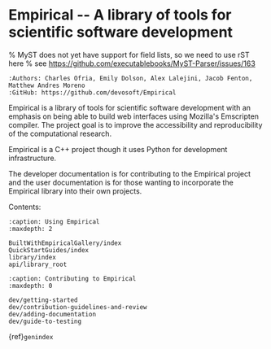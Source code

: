# Empirical -- A library of tools for scientific software development

% MyST does not yet have support for field lists, so we need to use rST here
% see https://github.com/executablebooks/MyST-Parser/issues/163
```{eval-rst}
:Authors: Charles Ofria, Emily Dolson, Alex Lalejini, Jacob Fenton, Matthew Andres Moreno
:GitHub: https://github.com/devosoft/Empirical
```

Empirical is a library of tools for scientific software development with
an emphasis on being able to build web interfaces using Mozilla\'s
Emscripten compiler. The project goal is to improve the accessibility
and reproducibility of the computational research.

Empirical is a C++ project though it uses Python for development
infrastructure.

The developer documentation is for contributing to the Empirical project
and the user documentation is for those wanting to incorporate the
Empirical library into their own projects.

Contents:

```{toctree}
:caption: Using Empirical
:maxdepth: 2

BuiltWithEmpiricalGallery/index
QuickStartGuides/index
library/index
api/library_root

```

```{toctree}
:caption: Contributing to Empirical
:maxdepth: 0

dev/getting-started
dev/contribution-guidelines-and-review
dev/adding-documentation
dev/guide-to-testing
```

{ref}`genindex`
